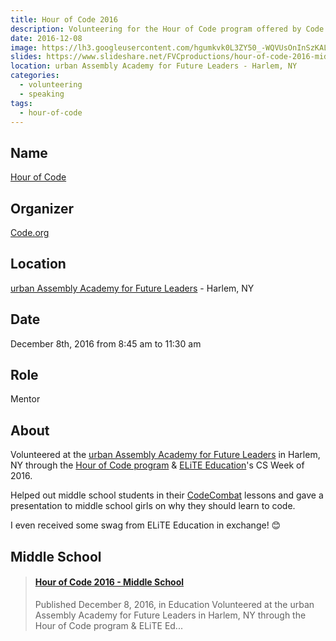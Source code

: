 ```yaml
---
title: Hour of Code 2016
description: Volunteering for the Hour of Code program offered by Code.org for a second time in a row!
date: 2016-12-08
image: https://lh3.googleusercontent.com/hgumkvk0L3ZY50_-WQVUsOnInSzKALwF7X67uJ-LiexX1NSURyVnurLL3KZjMoOtTy3FYX76H8Q7PDEvD-w2rDg73Pi_3PTm1XQuBorRud0cUcV30udODNkf_xrdDaaqnd0wbTZ5utry2ecC8Pwfmnk7IiwTXR7UTfBEMwSvctodzreU6ONF6cfNphZDn_ocfoGSQ0DFQWZmtVJdJY_3U_LH0MnBAQ2x4qOLLDhN6iZWRs2q2551MM2I0YGSz7LMNoK3yNPYqHxDqQPmkeq4oYU0m5MJqLzYqT7XKTNPQUaTmfBLgfKBTGZF1mtrfxoLG4nIsZxWuB-pziqgeCuVIeVDAm2S7JFQO56Dm5BcaNI6mkMaENKJRdaOqJPbm5StCVWmfbek3XTZGhc5aDdVI1BtJOapuE7LM2XUP83HP5cN8kpxiCDIY7e24btFXkgAHfoZ1CjGStefb3CEQ3upNX2EvbTKHqmDGV-KGOAeFilYm6nrae0Xsk9BNVNMjKvxvchlzMdSxzX7xEyJQWGugB2KmSmDVmU1vhWflzAs1lUghGTnruTj4eWYo0FEAeaf7kTz_P7yRuh0Zjkmzk5HOhDbTsSrS5qBIsAxtrjR8OLJf2QMEWsJabse4mWRWvKw=w1600-h899-no
slides: https://www.slideshare.net/FVCproductions/hour-of-code-2016-middle-school
location: urban Assembly Academy for Future Leaders - Harlem, NY
categories:
  - volunteering
  - speaking
tags:
  - hour-of-code
---
```


## Name

[Hour of Code](https://hourofcode.com/)

## Organizer

[Code.org](https://code.org)

## Location

[urban Assembly Academy for Future Leaders](https://schools.nyc.gov/SchoolPortals/05/M286/default.htm) - Harlem, NY

## Date

December 8th, 2016 from 8:45 am to 11:30 am

## Role

Mentor

## About

Volunteered at the [urban Assembly Academy for Future Leaders](https://schools.nyc.gov/SchoolPortals/05/M286/default.htm) in Harlem, NY through the [Hour of Code program](https://hourofcode.com) & [ELiTE Education](https://www.elite-education.org/csweek2016)'s CS Week of 2016.

Helped out middle school students in their [CodeCombat](https://codecombat.com) lessons and gave a presentation to middle school girls on why they should learn to code.

I even received some swag from ELiTE Education in exchange! 😊

## Middle School

<blockquote class="embedly-card"><h4><a href="https://www.slideshare.net/FVCproductions/hour-of-code-2016-middle-school">Hour of Code 2016 - Middle School</a></h4><p>Published December 8, 2016, in Education Volunteered at the urban Assembly Academy for Future Leaders in Harlem, NY through the Hour of Code program & ELiTE Ed...</p></blockquote>
<script async src="//cdn.embedly.com/widgets/platform.js" charset="UTF-8"></script>
